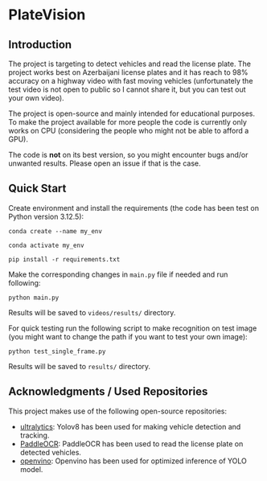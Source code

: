 # PlateVision

## Introduction

The project is targeting to detect vehicles and read the license plate. The project works best on Azerbaijani license plates and it has reach to 98% accuracy on a highway video with fast moving vehicles (unfortunately the test video is not open to public so I cannot share it, but you can test out your own video).

The project is open-source and mainly intended for educational purposes. To make the project available for more people the code is currently only works on CPU (considering the people who might not be able to afford a GPU).

The code is **not** on its best version, so you might encounter bugs and/or unwanted results. Please open an issue if that is the case.

## Quick Start

Create environment and install the requirements (the code has been test on Python version 3.12.5):

```conda create --name my_env ``` 

```conda activate my_env```

```pip install -r requirements.txt```

Make the corresponding changes in ```main.py``` file if needed and run following:

```python main.py```

Results will be saved to ```videos/results/``` directory.

For quick testing run the following script to make recognition on test image (you might want to change the path if you want to test your own image):

```python test_single_frame.py```

Results will be saved to ```results/``` directory.


## Acknowledgments / Used Repositories

This project makes use of the following open-source repositories:

- [ultralytics](https://github.com/ultralytics/ultralytics): Yolov8 has been used for making vehicle detection and tracking.
- [PaddleOCR](https://github.com/PaddlePaddle/PaddleOCR): PaddleOCR has been used to read the license plate on detected vehicles.
- [openvino](https://github.com/openvinotoolkit/openvino): Openvino has been used for optimized inference of YOLO model.
